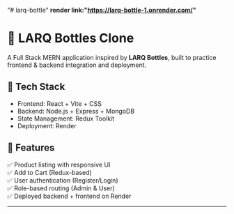 "# larq-bottle" 
**render link:"https://larq-bottle-1.onrender.com/"**

# 🚀 LARQ Bottles Clone

A Full Stack MERN application inspired by **LARQ Bottles**, built to practice frontend & backend integration and deployment.

## 🔹 Tech Stack
- Frontend: React + Vite + CSS
- Backend: Node.js + Express + MongoDB
- State Management: Redux Toolkit
- Deployment: Render

## 🔹 Features
✅ Product listing with responsive UI  
✅ Add to Cart (Redux-based)  
✅ User authentication (Register/Login)  
✅ Role-based routing (Admin & User)  
✅ Deployed backend + frontend on Render  



---
